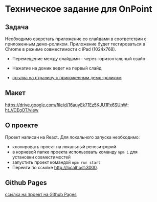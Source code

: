 # Техническое задание для OnPoint

## Задача

Необходимо сверстать приложение со слайдами в соответствии с приложенным демо-роликом. Приложение будет тестироваться в Chrome в режиме совместимости с iPad (1024x768).

- Перемещение между слайдами - через горизонтальный свайп

- Нажатие на домик ведет на первый слайд

- [ссылка на страницу с приложенным демо-роликом ](https://onpoint.ru/dev_task)

## Макет

https://drive.google.com/file/d/16auyEk71Ez5KJU1Px6SUhW-ht_VCEgOT/view


## О проекте

Проект написан на React. Для локального запуска необходимо:
- клонировать проект на локальный репозитрорий
- в корневой папке проекта использовать команду `npm i` для установки совместимостей
- запустить проект командой `npm run start`
- Перейти по ссылке [http://localhost:3000](http://localhost:3000).


## Github Pages

[ссылка на проект на Github Pages](https://beellcranel.github.io/onpoint-task/)
